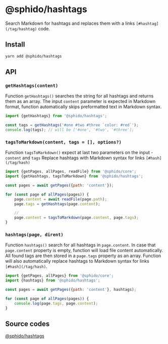 # @sphido/hashtags

Search Markdown for hashtags and replaces them with a links `[#hashtag](/tag/hashtag)` code.

## Install

```bash
yarn add @sphido/hashtags
```

## API

### `getHashtags(content)`

Function `getHashtags()` searches the string for all hashtags and returns them as an array.
The input `content` parameter is expected in Markdown format, function automatically skips
preformatted text in Markdown syntax.

```javascript
import {getHashtags} from '@sphido/hashtags';

const tags = getHashtags('#one #two #three `color: #red`');
console.log(tags); // will be ['#one', '#two', '#three']; 
```

### `tagsToMarkdown(content, tags = [], options?)`

Function `tagsToMarkdown()` expect at last two parameters on the input - `content` and `tags`
Replace hashtags with Markdown syntax for links `[#hash](/tag/hash)`

```javascript
import {getPages, allPages, readFile} from '@sphido/core';
import {getHashtags, tagsToMarkdown} from '@sphido/hashtags';

const pages = await getPages({path: 'content'});

for (const page of allPages(pages)) {
	page.content = await readFile(page.path);
	page.tags = getHashtags(page.content);

	// 
	page.content = tagsToMarkdown(page.content, page.tags);
}
```

### `hashtags(page, dirent)`

Function `hashtags()` search for all hashtags in `page.content`.
In case that `page.content` property is empty, function will load file
content automatically. All found tags are then stored in a `page.tags`
property as an array. Function will also automatically replace hashtags to
Markdown syntax for links `[#hash](/tag/hash)`.

```javascript
import {getPages, allPages} from '@sphido/core';
import {hashtags} from '@sphido/hashtags';

const pages = await getPages({path: 'content'}, hashtags);

for (const page of allPages(pages)) {
	console.log(page.tags, page.content);
}
```

## Source codes

[@sphido/hashtags](https://github.com/sphido/sphido/tree/main/packages/sphido-hashtags)